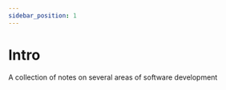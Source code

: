 ```yaml
---
sidebar_position: 1
---
```


# Intro

A collection of notes on several areas of software development
